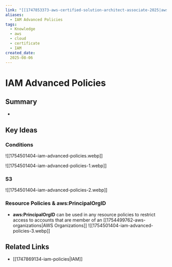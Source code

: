 ```yaml
---
link: "[[1747853373-aws-certified-solution-architect-associate-2025|aws Certified Solution Architect Associate 2025]]"
aliases: 
  - IAM Advanced Policies
tags:
  - Knowledge
  - aws
  - cloud
  - certificate
  - IAM
created_date:
  2025-08-06
---
```

# IAM Advanced Policies
## Summary
- 

## Key Ideas
### Conditions
![[1754501404-iam-advanced-policies.webp]]

![[1754501404-iam-advanced-policies-1.webp]]

### S3
![[1754501404-iam-advanced-policies-2.webp]]

### Resource Policies & aws:PrincipalOrgID
- **aws:PrincipalOrgID** can be used in any resource policies to restrict access to accounts that are member of an [[1754499762-aws-organizations|AWS Organizations]]
![[1754501404-iam-advanced-policies-3.webp]]

## Related Links
- [[1747869134-iam-policies|IAM]]





